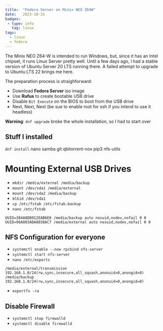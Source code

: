 ```yaml
---
title:  "Fedora Server on Minix NEO Z64W"
date:   2023-10-31 
badges: 
 - type: info
   tag: linux
tags:
  - linux
  - fedora  
---
```


The Minix NEO Z64-W is intended to run Windows, but, since it has an Intel chipset, it runs Linux Server pretty well.
Until a few days ago, I had a stable version of Ubuntu Server 20 LTS running there. A failed attempt to upgrade to Ubuntu LTS 22 brings me here.

<!--more-->

The preparation process is straighforward:
* Download **Fedora Server** iso image
* Use **Rufus** to create bootable USB drive
* Disable `Bit Execute` on the BIOS to boot from the USB drive
* Next, Next, Next (be sue to enable root for ssh if you intend to use it headless)

**Warning**: `dnf upgrade` broke the whole installation, so I had to start over   

## Stuff I installed

`dnf install` nano samba git qbitorrent-nox pip3 nfs-utils

# Mounting External USB Drives
* `mkdir /media/external /media/backup`
* `mount /dev/sda1 /media/external`
* `mount /dev/sda2 /media/backup`
* `blkid /dev/sda1` 
* `cp /etc/fstab /etc/fstab.backup`
* `nano /etc/fstab`
```
UUID=384A8DB912EAB6E6 /media/backup auto nosuid,nodev,nofail 0 0
UUID=96A803ADA8038AC7 /media/external auto nosuid,nodev,nofail 0 0
```

## NFS Configuration for everyone

* `systemctl enable --now rpcbind nfs-server`
* `systemctl start nfs-server`
* `nano /etc/exports`
```
/media/external/transmission 192.168.1.0/24(rw,sync,insecure,all_squash,anonuid=0,anongid=0)
/media/backup 192.168.1.0/24(rw,sync,insecure,all_squash,anonuid=0,anongid=0)
```
* `exportfs -ra`

## Disable Firewall
* `systemctl stop firewalld`
* `systemctl disable firewalld`
 
